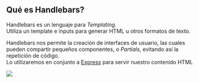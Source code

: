 
## Qué es Handlebars?
Handlebars es un lenguaje para <i>Templating.</i>
</br>
Utiliza un template e inputs para generar HTML u otros formatos de texto. 


<div class='flex gap-10 mt-10'>
<div class='w-2/3'>

Handlebars nos permite la creación de interfaces de usuario, las cuales pueden compartir pequeños componentes, o <i>Partials</i>, evitando así la repetición de código. <br/>
Lo utilizaremos en conjunto a [Express](https://expressjs.com/es/) para servir nuestro contenido HTML


</div>
<img  class='w-64 p-6 bg-white/90 rounded-md object-contain' src='https://i0.wp.com/blog.fossasia.org/wp-content/uploads/2017/07/handlebars-js.png?fit=500%2C500&ssl=1'/>
</div>